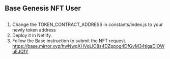 ## Base Genesis NFT User
## 
## 
1. Change the TOKEN_CONTRACT_ADDRESS in constants/index.js to your newly token address
2. Deploy it in Netlify.
3. Follow the Base instruction to submit the NFT request.
https://base.mirror.xyz/hwNwqXHVoLlO8s4DZppog4DfGvM34tigaDjOWuEJQfY
## 
## 
